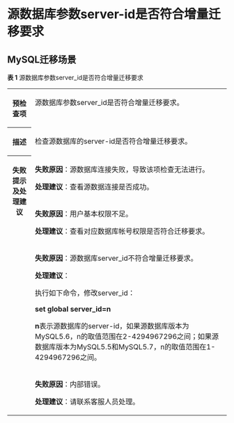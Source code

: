 # 源数据库参数server-id是否符合增量迁移要求<a name="drs_11_0018"></a>

## MySQL迁移场景<a name="section8961123011172"></a>

**表 1**  源数据库参数server\_id是否符合增量迁移要求

<a name="table4980162018737"></a>
<table><tbody><tr id="row2782383618737"><th class="firstcol" valign="top" width="11%" id="mcps1.2.3.1.1"><p id="p3913823218737"><a name="p3913823218737"></a><a name="p3913823218737"></a><strong id="b1669976818737"><a name="b1669976818737"></a><a name="b1669976818737"></a>预检查项</strong></p>
</th>
<td class="cellrowborder" valign="top" width="89%" headers="mcps1.2.3.1.1 "><p id="p6629537918847"><a name="p6629537918847"></a><a name="p6629537918847"></a><span class="keyword" id="keyword621114493815"><a name="keyword621114493815"></a><a name="keyword621114493815"></a>源数据库参数server_id</span>是否符合增量迁移要求。</p>
</td>
</tr>
<tr id="row2742650018737"><th class="firstcol" valign="top" width="11%" id="mcps1.2.3.2.1"><p id="p695405318737"><a name="p695405318737"></a><a name="p695405318737"></a><strong id="b6258648518737"><a name="b6258648518737"></a><a name="b6258648518737"></a>描述</strong></p>
</th>
<td class="cellrowborder" valign="top" width="89%" headers="mcps1.2.3.2.1 "><p id="p4040102118352"><a name="p4040102118352"></a><a name="p4040102118352"></a>检查源数据库的server-id是否符合增量迁移要求。</p>
</td>
</tr>
<tr id="row5862944518737"><th class="firstcol" rowspan="4" valign="top" width="11%" id="mcps1.2.3.3.1"><p id="p5136462818737"><a name="p5136462818737"></a><a name="p5136462818737"></a><strong id="b5962847118737"><a name="b5962847118737"></a><a name="b5962847118737"></a>失败提示及<strong id="b14490151682817"><a name="b14490151682817"></a><a name="b14490151682817"></a>处理建议</strong></strong></p>
</th>
<td class="cellrowborder" valign="top" width="89%" headers="mcps1.2.3.3.1 "><p id="p177448299308"><a name="p177448299308"></a><a name="p177448299308"></a><strong id="b14119122552816"><a name="b14119122552816"></a><a name="b14119122552816"></a>失败原因</strong>：源数据库连接失败，导致该项检查无法进行。</p>
<p id="p161016291303"><a name="p161016291303"></a><a name="p161016291303"></a><strong id="b8714125723313"><a name="b8714125723313"></a><a name="b8714125723313"></a>处理建议</strong>：查看源数据连接是否成功。</p>
</td>
</tr>
<tr id="row129868449299"><td class="cellrowborder" valign="top" headers="mcps1.2.3.3.1 "><p id="p1598634418294"><a name="p1598634418294"></a><a name="p1598634418294"></a><strong id="b158541237153019"><a name="b158541237153019"></a><a name="b158541237153019"></a>失败原因</strong>：用户基本权限不足。</p>
<p id="p14314118183010"><a name="p14314118183010"></a><a name="p14314118183010"></a><strong id="b88918023410"><a name="b88918023410"></a><a name="b88918023410"></a>处理建议</strong>：查看对应数据库帐号权限是否符合迁移要求。</p>
</td>
</tr>
<tr id="row17970104713299"><td class="cellrowborder" valign="top" headers="mcps1.2.3.3.1 "><p id="p1897064718297"><a name="p1897064718297"></a><a name="p1897064718297"></a><strong id="b972103943015"><a name="b972103943015"></a><a name="b972103943015"></a>失败原因</strong>：源数据库server_id不符合增量迁移要求。</p>
<p id="p52918532305"><a name="p52918532305"></a><a name="p52918532305"></a><strong id="b1964112193417"><a name="b1964112193417"></a><a name="b1964112193417"></a>处理建议</strong>：</p>
<p id="p11886275308"><a name="p11886275308"></a><a name="p11886275308"></a>执行如下命令，修改server_id：</p>
<p id="p1485901894333"><a name="p1485901894333"></a><a name="p1485901894333"></a><strong id="b2769716794333"><a name="b2769716794333"></a><a name="b2769716794333"></a>set global server_id=n</strong></p>
<p id="p48931414153020"><a name="p48931414153020"></a><a name="p48931414153020"></a><strong id="b376778194358"><a name="b376778194358"></a><a name="b376778194358"></a>n</strong>表示源数据库的server-id，如果源数据库版本为MySQL5.6，n的取值范围在2-4294967296之间；如果源数据库版本为MySQL5.5和MySQL5.7，n的取值范围在1-4294967296之间。</p>
</td>
</tr>
<tr id="row360311618737"><td class="cellrowborder" valign="top" headers="mcps1.2.3.3.1 "><p id="p1401991693319"><a name="p1401991693319"></a><a name="p1401991693319"></a><strong id="b1679120406304"><a name="b1679120406304"></a><a name="b1679120406304"></a>失败原因</strong>：内部错误。</p>
<p id="p18751132273017"><a name="p18751132273017"></a><a name="p18751132273017"></a><strong id="b20105364349"><a name="b20105364349"></a><a name="b20105364349"></a>处理建议</strong>：请联系客服人员处理。</p>
</td>
</tr>
</tbody>
</table>

